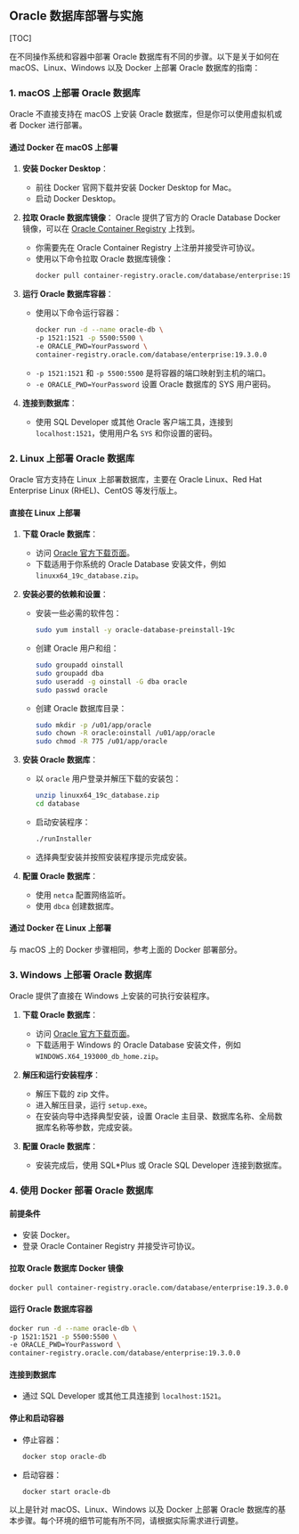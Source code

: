 ## Oracle 数据库部署与实施

[TOC]

在不同操作系统和容器中部署 Oracle 数据库有不同的步骤。以下是关于如何在 macOS、Linux、Windows 以及 Docker 上部署 Oracle 数据库的指南：

### 1. macOS 上部署 Oracle 数据库
Oracle 不直接支持在 macOS 上安装 Oracle 数据库，但是你可以使用虚拟机或者 Docker 进行部署。

#### 通过 Docker 在 macOS 上部署
1. **安装 Docker Desktop**：
   - 前往 Docker 官网下载并安装 Docker Desktop for Mac。
   - 启动 Docker Desktop。

2. **拉取 Oracle 数据库镜像**：
   Oracle 提供了官方的 Oracle Database Docker 镜像，可以在 [Oracle Container Registry](https://container-registry.oracle.com) 上找到。
   - 你需要先在 Oracle Container Registry 上注册并接受许可协议。
   - 使用以下命令拉取 Oracle 数据库镜像：
     ```bash
     docker pull container-registry.oracle.com/database/enterprise:19.3.0.0
     ```

3. **运行 Oracle 数据库容器**：
   - 使用以下命令运行容器：
     ```bash
     docker run -d --name oracle-db \
     -p 1521:1521 -p 5500:5500 \
     -e ORACLE_PWD=YourPassword \
     container-registry.oracle.com/database/enterprise:19.3.0.0
     ```
   - `-p 1521:1521` 和 `-p 5500:5500` 是将容器的端口映射到主机的端口。
   - `-e ORACLE_PWD=YourPassword` 设置 Oracle 数据库的 SYS 用户密码。

4. **连接到数据库**：
   - 使用 SQL Developer 或其他 Oracle 客户端工具，连接到 `localhost:1521`，使用用户名 `SYS` 和你设置的密码。

### 2. Linux 上部署 Oracle 数据库
Oracle 官方支持在 Linux 上部署数据库，主要在 Oracle Linux、Red Hat Enterprise Linux (RHEL)、CentOS 等发行版上。

#### 直接在 Linux 上部署
1. **下载 Oracle 数据库**：
   - 访问 [Oracle 官方下载页面](https://www.oracle.com/database/technologies/oracle-database-software-downloads.html)。
   - 下载适用于你系统的 Oracle Database 安装文件，例如 `linuxx64_19c_database.zip`。

2. **安装必要的依赖和设置**：
   - 安装一些必需的软件包：
     ```bash
     sudo yum install -y oracle-database-preinstall-19c
     ```
   - 创建 Oracle 用户和组：
     ```bash
     sudo groupadd oinstall
     sudo groupadd dba
     sudo useradd -g oinstall -G dba oracle
     sudo passwd oracle
     ```
   - 创建 Oracle 数据库目录：
     ```bash
     sudo mkdir -p /u01/app/oracle
     sudo chown -R oracle:oinstall /u01/app/oracle
     sudo chmod -R 775 /u01/app/oracle
     ```

3. **安装 Oracle 数据库**：
   - 以 `oracle` 用户登录并解压下载的安装包：
     ```bash
     unzip linuxx64_19c_database.zip
     cd database
     ```
   - 启动安装程序：
     ```bash
     ./runInstaller
     ```
   - 选择典型安装并按照安装程序提示完成安装。

4. **配置 Oracle 数据库**：
   - 使用 `netca` 配置网络监听。
   - 使用 `dbca` 创建数据库。

#### 通过 Docker 在 Linux 上部署
与 macOS 上的 Docker 步骤相同，参考上面的 Docker 部署部分。

### 3. Windows 上部署 Oracle 数据库
Oracle 提供了直接在 Windows 上安装的可执行安装程序。

1. **下载 Oracle 数据库**：
   - 访问 [Oracle 官方下载页面](https://www.oracle.com/database/technologies/oracle-database-software-downloads.html)。
   - 下载适用于 Windows 的 Oracle Database 安装文件，例如 `WINDOWS.X64_193000_db_home.zip`。

2. **解压和运行安装程序**：
   - 解压下载的 zip 文件。
   - 进入解压目录，运行 `setup.exe`。
   - 在安装向导中选择典型安装，设置 Oracle 主目录、数据库名称、全局数据库名称等参数，完成安装。

3. **配置 Oracle 数据库**：
   - 安装完成后，使用 SQL*Plus 或 Oracle SQL Developer 连接到数据库。

### 4. 使用 Docker 部署 Oracle 数据库
#### 前提条件
- 安装 Docker。
- 登录 Oracle Container Registry 并接受许可协议。

#### 拉取 Oracle 数据库 Docker 镜像
```bash
docker pull container-registry.oracle.com/database/enterprise:19.3.0.0
```

#### 运行 Oracle 数据库容器
```bash
docker run -d --name oracle-db \
-p 1521:1521 -p 5500:5500 \
-e ORACLE_PWD=YourPassword \
container-registry.oracle.com/database/enterprise:19.3.0.0
```

#### 连接到数据库
- 通过 SQL Developer 或其他工具连接到 `localhost:1521`。

#### 停止和启动容器
- 停止容器：
  ```bash
  docker stop oracle-db
  ```
- 启动容器：
  ```bash
  docker start oracle-db
  ```

以上是针对 macOS、Linux、Windows 以及 Docker 上部署 Oracle 数据库的基本步骤。每个环境的细节可能有所不同，请根据实际需求进行调整。